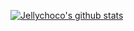 [![Jellychoco's github stats](https://github-readme-stats.vercel.app/api?username=jellychoco)](https://github.com/anuraghazra/github-readme-stats)
